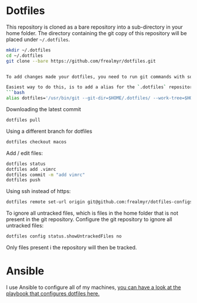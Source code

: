 # Dotfiles

This repository is cloned as a bare repository into a sub-directory in your home folder. The directory containing the git copy of this repository will be placed under `~/.dotfiles`.

```bash
mkdir ~/.dotfiles
cd ~/.dotfiles
git clone --bare https://github.com/frealmyr/dotfiles.git


To add changes made your dotfiles, you need to run git commands with some arguments for pointing the `.dotfiles` as the git repository folder and your home folder as the working tree.

Easiest way to do this, is to add a alias for the `.dotfiles` repository:
```bash
alias dotfiles='/usr/bin/git --git-dir=$HOME/.dotfiles/ --work-tree=$HOME'
```

Downloading the latest commit
```bash
dotfiles pull
```

Using a different branch for dotfiles
```bash
dotfiles checkout macos
```

Add / edit files:
```bash
dotfiles status
dotfiles add .vimrc
dotfiles commit -m "add vimrc"
dotfiles push
```

Using ssh instead of https:
```bash
dotfiles remote set-url origin git@github.com:frealmyr/dotfiles-configs.git
```

To ignore all untracked files, which is files in the home folder that is not present in the git repository. Configure the git repository to ignore all untracked files:
```bash
dotfiles config status.showUntrackedFiles no
```

Only files present i the repository will then be tracked.

# Ansible

I use Ansible to configure all of my machines, [you can have a look at the playbook that configures dotfiles here.](https://github.com/frealmyr/ansible/blob/master/ansible/dotfiles.yml)
